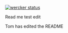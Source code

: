 [![wercker status](https://app.wercker.com/status/d444fad3bd3d9aef0e74640e65b14ab7/m "wercker status")](https://app.wercker.com/project/bykey/d444fad3bd3d9aef0e74640e65b14ab7)

Read me test edit

Tom has edited the README
